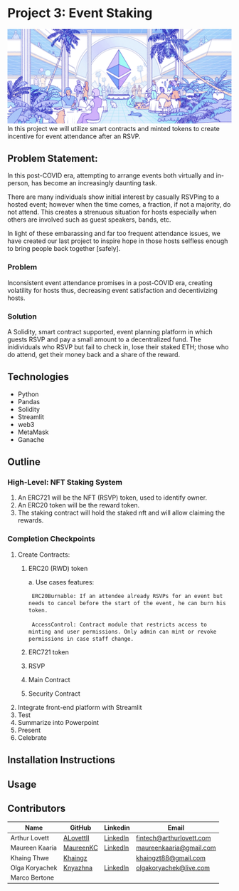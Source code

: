 # Project 3: Event Staking
![](Resources/hero.png)
In this project we will utilize smart contracts and minted tokens to create incentive for event attendance after an RSVP.


## Problem Statement:
In this post-COVID era, attempting to arrange events both virtually and in-person, has become an increasingly daunting task. 

There are many individuals show initial interest by casually RSVPing to a hosted event; however when the time comes, a fraction, if not a majority, do not attend. This creates a strenuous situation for hosts especially when others are involved such as guest speakers, bands, etc.

In light of these embarassing and far too frequent attendance issues, we have created our last project to inspire hope in those hosts selfless enough to bring people back together [safely]. 

### Problem
Inconsistent event attendance promises in a post-COVID era, creating volatility for hosts thus, decreasing event satisfaction and decentivizing hosts.

### Solution
A Solidity, smart contract supported, event planning platform in which guests RSVP and pay a small amount to a decentralized fund. The inidividuals who RSVP but fail to check in, lose their staked ETH; those who do attend, get their money back and a share of the reward.


## Technologies
* Python 
* Pandas
* Solidity
* Streamlit
* web3
* MetaMask
* Ganache


## Outline
### High-Level: NFT Staking System
1.  An ERC721 will be the NFT (RSVP) token, used to identify owner.
2.  An ERC20 token will be the reward token.
3.  The staking contract will hold the staked nft and will allow claiming the rewards.

### Completion Checkpoints
1. Create Contracts:
	1. ERC20 (RWD) token

		a. Use cases features:

			ERC20Burnable: If an attendee already RSVPs for an event but needs to cancel before the start of the event, he can burn his token.

			AccessControl: Contract module that restricts access to minting and user permissions. Only admin can mint or revoke permissions in case staff change.

	2. ERC721 token
	3. RSVP
	4. Main Contract
	5. Security Contract
2. Integrate front-end platform with Streamlit
3. Test
4. Summarize into Powerpoint
5. Present
6. Celebrate

## Installation Instructions


## Usage


## Contributors
| Name | GitHub | Linkedin | Email |
| ---- | ------ | -------- | ----- |
| Arthur Lovett | [ALovettII](https://github.com/ALovettII) | [LinkedIn](https://www.linkedin.com/in/arthurlovett/) | fintech@arthurlovett.com |
| Maureen Kaaria | [MaureenKC](https://github.com/MaureenKC) | [LinkedIn](https://www.linkedin.com/in/maureen-callahan/) | maureenkaaria@gmail.com |
| Khaing Thwe | [Khaingz](https://github.com/Khaingz) |    | khaingzt88@gmail.com | 
| Olga Koryachek | [Knyazhna](https://github.com/Knyazhna) | [LinkedIn](https://www.linkedin.com/in/olga-koryachek-a74b1877/?msgOverlay=true) | olgakoryachek@live.com | 
| Marco Bertone | []() | []() |   |

